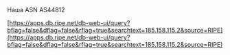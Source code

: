 Наша ASN AS44812

[https://apps.db.ripe.net/db-web-ui/query?bflag=false&dflag=false&rflag=true&searchtext=185.158.115.2&source=RIPE](https://apps.db.ripe.net/db-web-ui/query?bflag=false&dflag=false&rflag=true&searchtext=185.158.115.2&source=RIPE)